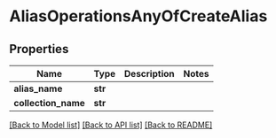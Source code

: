 # AliasOperationsAnyOfCreateAlias

## Properties
Name | Type | Description | Notes
------------ | ------------- | ------------- | -------------
**alias_name** | **str** |  | 
**collection_name** | **str** |  | 

[[Back to Model list]](../README.md#documentation-for-models) [[Back to API list]](../README.md#documentation-for-api-endpoints) [[Back to README]](../README.md)


